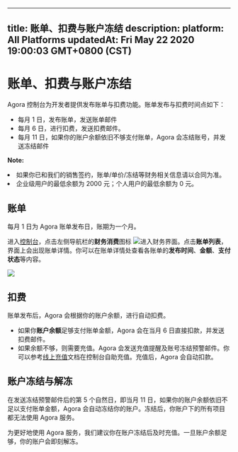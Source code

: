 
---
title: 账单、扣费与账户冻结
description: 
platform: All Platforms
updatedAt: Fri May 22 2020 19:00:03 GMT+0800 (CST)
---
# 账单、扣费与账户冻结
Agora 控制台为开发者提供发布账单与扣费功能。账单发布与扣费时间点如下：

- 每月 1 日，发布账单，发送账单邮件
- 每月 6 日，进行扣费，发送扣费邮件。
- 每月 11 日，如果你的账户余额依旧不够支付账单，Agora 会冻结账号，并发送冻结邮件

**Note:** 
<div class="alert warning"><li>如果你已和我们的销售签约，账单/单价/冻结等财务相关信息请以合同为准。</li><li>企业级用户的最低余额为 2000 元；个人用户的最低余额为 0 元。</li></div>

## 账单

每月 1 日为 Agora 账单发布日，账期为一个月。

进入[控制台](https://dashboard.agora.io/)，点击左侧导航栏的**财务消费**图标 ![](https://web-cdn.agora.io/docs-files/1562666103550)进入财务界面。点击**账单列表**，界面上会出现账单详情。你可以在账单详情处查看各账单的**发布时间**、**金额**、**支付状态**等内容。

![](https://web-cdn.agora.io/docs-files/1568807577137)

## 扣费

账单发布后，Agora 会根据你的账户余额，进行自动扣费。

- 如果你**账户余额**足够支付账单金额，Agora 会在当月 6 日直接扣款，并发送扣费邮件。
- 如果余额不够，则需要充值。Agora 会发送充值提醒及账号冻结预警邮件。你可以参考[线上充值](https://docs.agora.io/cn/Agora%20Platform/online_payment?platform=All%20Platforms)文档在控制台自助充值。充值后，Agora 会自动扣款。

## 账户冻结与解冻

在发送冻结预警邮件后的第 5 个自然日，即当月 11 日，如果你的账户余额依旧不足以支付账单金额，Agora 会自动冻结你的账户。冻结后，你账户下的所有项目都无法使用 Agora 服务。

为更好地使用 Agora 服务，我们建议你在账户冻结后及时充值。一旦账户余额足够，你的账户会即刻解冻。

